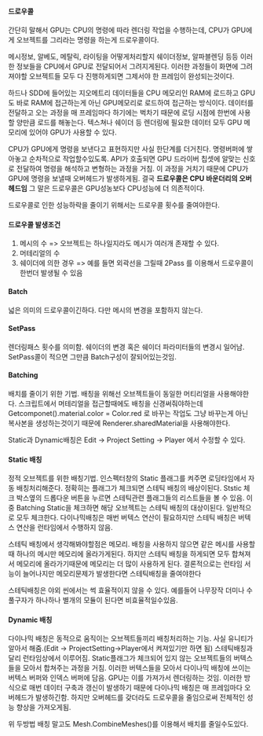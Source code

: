 #### 드로우콜

간단히 말해서 GPU는 CPU의 명령에 따라 렌더링 작업을 수행하는데, CPU가 GPU에게 오브젝트를 그리라는 명령을 하는게 드로우콜이다.

메시정보, 알베도, 메탈릭, 라이팅을 어떻게처리할지 쉐이더정보, 알파블렌딩 등등 이러한 정보들을 CPU에서 GPU로 전달되어서 그려지게된다. 이러한 과정들이 화면에 그려져야할 오브젝트들 모두 다 진행하게되면 그제서야 한 프레임이 완성되는것이다.

하드나 SDD에 들어있는 지오메트리 데이터들을 CPU 메모리인 RAM에 로드하고 GPU도 바로 RAM에 접근하는게 아닌 GPU메모리로 로드하여 접근하는 방식이다. 데이터를 전달하고 오는 과정을 매 프레임마다 하기에는 벅차기 때문에 로딩 시점에 한번에 사용할 양만큼 로드를 해놓는다. 텍스쳐나 쉐이더 등 렌더링에 필요한 데이터 모두 GPU 메모리에 있어야 GPU가 사용할 수 있다.

CPU가 GPU에게 명령을 보낸다고 표현하지만 사실 한단계를 더거친다. 명령버퍼에 쌓아놓고 순차적으로 작업할수있도록. API가 호출되면 GPU 드라이버 칩셋에 알맞는 신호로 전달하여 명령을 해석하고 변형하는 과정을 거침. 이 과정을 거치기 때문에 CPU가 GPU에 명령을 보낼때 오버헤드가 발생하게됨. 결국 **드로우콜은 CPU 바운더리의 오버헤드임** 그 말은 드로우콜은 GPU성농보다 CPU성능에 더 의존적이다.

드로우콜로 인한 성능하락을 줄이기 위해서는 드로우콜 횟수를 줄여야한다.



#### 드로우콜 발생조건

1. 메시의 수 => 오브젝트는 하나일지라도 메시가 여러개 존재할 수 있다.
2. 머테리얼의 수
3. 쉐이더에 의한 경우 => 예를 들면 외곽선을 그릴때 2Pass 를 이용해서 드로우콜이 한번더 발생될 수 있음



#### Batch

넓은 의미의 드로우콜이긴하다. 다만 메시의 변경을 포함하지 않는다.



#### SetPass

렌더링패스 횟수를 의미함. 쉐이더의 변경 혹은 쉐이더 파라미터들의 변경시 일어남. SetPass콜이 적으면 그만큼 Batch구성이 잘되어있는것임.



#### Batching

배치를 줄이기 위한 기법. 배칭을 위해선 오브젝트들이 동일한 머티리얼을 사용해야한다. 스크립트에서 머테리얼을 접근할때에도 배칭을 신경써줘야하는데 Getcomponet<Renderer>().material.color = Color.red 로 바꾸는 작업도 그냥 바꾸는게 아닌 복사본을 생성하는것이기 때문에 Renderer.sharedMaterial을 사용해야한다.

Static과 Dynamic배칭은 Edit -> Project Setting -> Player 에서 수정할 수 있다.



#### Static 배칭

정적 오브젝트를 위한 배칭기법. 인스펙터창의 Static 플래그를 켜주면 로딩타임에서 자동 배칭처리해준다. 정확히는 플래그가 체크되면 스테틱 배칭의 배상이된다. Ststic 체크 박스옆의 드롭다운 버튼을 누르면 스테틱관련 플래그들의 리스트들을 볼 수 있음. 이중 Batching Static을 체크하면 해당 오브젝트는 스테틱 배칭의 대상이된다. 일반적으로 모두 체크한다. 다이나믹배칭은 매번 버텍스 연산이 필요하지만 스테틱 배칭은 버텍스 연산을 런타임에서 수행하지 않음.

스테틱 배칭에서 생각해봐야할점은 메모리. 배칭을 사용하지 않으면 같은 메시를 사용할때 하나의 메시만 메모리에 올라가게된다. 하지만 스테틱 배칭을 하게되면 모두 합쳐져서 메모리에 올라가기때문에 메모리는 더 많이 사용하게 된다. 결론적으로는 런타임 서능이 늘어나지만 메모리문제가 발생한다면 스테틱배칭을 줄여야한다

스테틱배칭은 야외 씬에서는 썩 효율적이지 않을 수 있다. 예를들어 나무장작 더미나 수풀구자가 하나하나 별개의 모듈이 된다면 비효율적일수있음.



#### Dynamic 배칭

다이나믹 배칭은 동적으로 움직이는 오브젝트들끼리 배칭처리하는 기능. 사실 유니티가 알아서 해줌.(Edit -> ProjectSetting->Player에서 켜져있기만 하면 됨) 스테틱배칭과 달리 런타임상에서 이루어짐. Static플래그가 체크되어 있지 않는 오브젝트들의 버텍스들을 모아서 합쳐주는 과정을 거침. 이러한 버텍스들을 모아서 다이나믹 배칭에 쓰이는 버텍스 버퍼와 인덱스 버퍼에 담음. GPU는 이를 가져가서 렌더링하는 것임. 이러한 방식으로 매번 데이터 구축과 갱신이 발생하기 때문에 다이나믹 배칭은 매 프레임마다 오버헤드가 발생하긴함. 하지만 오버헤드를 갖더라도 드로우콜을 줄임으로써 전체적인 성능 향상을 가져오게됨.



위 두방법 배칭 말고도 Mesh.CombineMeshes()를 이용해서 배치를 줄일수도있다.